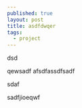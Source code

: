 ```yaml
---
published: true
layout: post
title: asdfdwqer
tags: 
  - project
---
```



dsd

qewsadf
afsdfassdfsadf

sdaf

sadfjioeqwf
